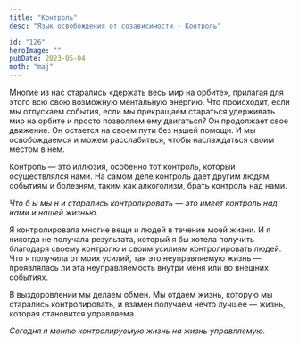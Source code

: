 ```yaml
---
title: "Контроль"
desc: "Язык освобождения от созависимости - Контроль"

id: "126"
heroImage: ""
pubDate: 2023-05-04
moth: "maj"
---
```


Многие из нас старались «держать весь мир на орбите», прилагая для этого всю
свою возможную ментальную энергию. Что происходит, если мы отпускаем события,
если мы прекращаем стараться удерживать мир на орбите и просто позволяем ему
двигаться? Он продолжает свое движение. Он остается на своем пути без нашей
помощи. И мы освобождаемся и можем расслабиться, чтобы наслаждаться своим
местом в нем.

Контроль — это иллюзия, особенно тот контроль, который осуществлялся нами. На
самом деле контроль дает другим людям, событиям и болезням, таким как
алкоголизм, брать контроль над нами.

_Что_ _б_ _ы_ _мы_ _н_ _и_ _старались_ _контролировать_ _—_ _это_ _имеет_
_контроль_ _над_ _нами_ _и_ _нашей_ _жизнью._

Я контролировала многие вещи и людей в течение моей жизни. И я никогда не
получала результата, который я бы хотела получить благодаря своему контролю и
своим усилиям контролировать людей. Что я получила от моих усилий, так это
неуправляемую жизнь — проявлялась ли эта неуправляемость внутри меня или во
внешних событиях.

В выздоровлении мы делаем обмен. Мы отдаем жизнь, которую мы старались
контролировать, и взамен получаем нечто лучшее — жизнь, которая становится
управляема.

_Сегодня_ _я_ _меняю_ _контролируемую_ _жизнь_ _на_ _жизнь_ _управляемую._
